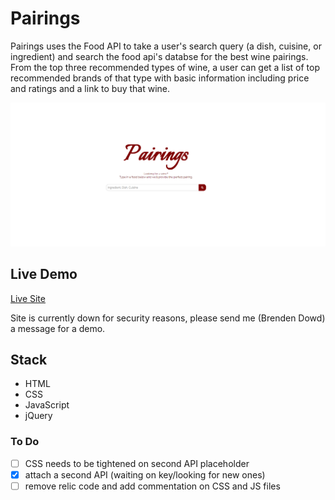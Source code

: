# Pairings

Pairings uses the Food API to take a user's search query (a dish, cuisine, or ingredient) and search the food api's databse for the best wine pairings. From the top three recommended types of wine, a user can get a list of top recommended brands of that type with basic information including price and ratings and a link to buy that wine. 

![alt text](/images/capture.PNG "Screen capture")

## Live Demo
[Live Site](https://brendenrdowd.github.io/winePairingAPI/)

Site is currently down for security reasons, please send me (Brenden Dowd) a message for a demo. 

## Stack

- HTML 
- CSS 
- JavaScript 
- jQuery

### To Do
- [ ] CSS needs to be tightened on second API placeholder
- [X] attach a second API (waiting on key/looking for new ones)
- [ ] remove  relic code and add commentation on CSS and JS files